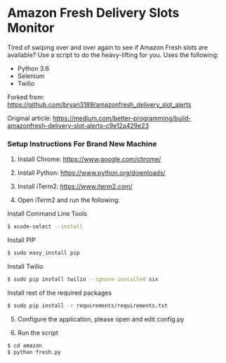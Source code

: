 # Amazon Fresh Delivery Slots Monitor

Tired of swiping over and over again to see if Amazon Fresh slots are available? Use a script to do the heavy-lifting for you. Uses the following:

  - Python 3.6
  - Selenium
  - Twilio

Forked from: https://github.com/bryan3189/amazonfresh_delivery_slot_alerts

Original article: https://medium.com/better-programming/build-amazonfresh-delivery-slot-alerts-c9e12a429e23

### Setup Instructions For Brand New Machine

1. Install Chrome: https://www.google.com/chrome/

2. Install Python: https://www.python.org/downloads/

3. Install iTerm2: https://www.iterm2.com/

4. Open iTerm2 and run the following:

Install Command Line Tools

```sh
$ xcode-select --install
```

Install PIP

```sh
$ sudo easy_install pip
```

Install Twilio

```sh
$ sudo pip install twilio --ignore-installed six
```

Install rest of the required packages

```sh
$ sudo pip install -r requirements/requirements.txt
```

5. Configure the application, please open and edit config.py 

6. Run the script

```sh
$ cd amazon
$ python fresh.py
```
